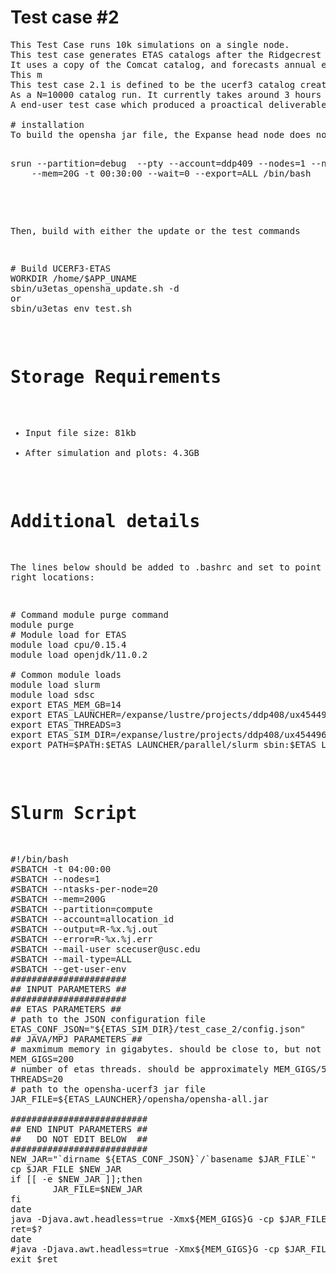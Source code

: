 # Test case #2
<pre>
This Test Case runs 10k simulations on a single node. 
This test case generates ETAS catalogs after the Ridgecrest M7.1.
It uses a copy of the Comcat catalog, and forecasts annual earthquake forecasts for the next 10 years.
This m
This test case 2.1 is defined to be the ucerf3 catalog creation, but not the plotting, because the plotting stages depend on the performance of external systems, specifically a data server at USC.
As a N=10000 catalog run. It currently takes around 3 hours to run on one Expanse CPU nodes, using 20 Threads and 10Gb per thread RAM. 
A end-user test case which produced a proactical deliverable, will add the plotting stage. This requires the opensha.org server operating during the test. Ifthe plotting script is invoked and all plots will be generated in a 'plots' folder.

# installation
To build the opensha jar file, the Expanse head node does not allow enough memory to build this jar. To build it before running the simulations, you can request an interactive node and build it on the node before you run the simulations

<pre>
srun --partition=debug  --pty --account=ddp409 --nodes=1 --ntasks-per-node=4 \
    --mem=20G -t 00:30:00 --wait=0 --export=ALL /bin/bash

</pre>
Then, build with either the update or the test commands
<pre>
# Build UCERF3-ETAS
WORKDIR /home/$APP_UNAME
sbin/u3etas_opensha_update.sh -d
or
sbin/u3etas_env_test.sh
</pre>
# Storage Requirements

* Input file size: 81kb
* After simulation and plots: 4.3GB

# Additional details

The lines below should be added to .bashrc and set to point to the right locations:

<pre>
# Command module purge command
module purge
# Module load for ETAS
module load cpu/0.15.4
module load openjdk/11.0.2

# Common module loads
module load slurm
module load sdsc
export ETAS_MEM_GB=14
export ETAS_LAUNCHER=/expanse/lustre/projects/ddp408/ux454496/ucerf3_etas_use_cases/ucerf3-etas-launcher
export ETAS_THREADS=3
export ETAS_SIM_DIR=/expanse/lustre/projects/ddp408/ux454496/ucerf3_etas_use_cases
export PATH=$PATH:$ETAS_LAUNCHER/parallel/slurm_sbin:$ETAS_LAUNCHER/sbin/
</pre>


# Slurm Script
<pre>
#!/bin/bash
#SBATCH -t 04:00:00
#SBATCH --nodes=1
#SBATCH --ntasks-per-node=20
#SBATCH --mem=200G
#SBATCH --partition=compute
#SBATCH --account=allocation_id
#SBATCH --output=R-%x.%j.out
#SBATCH --error=R-%x.%j.err
#SBATCH --mail-user scecuser@usc.edu
#SBATCH --mail-type=ALL
#SBATCH --get-user-env
######################
## INPUT PARAMETERS ##
######################
## ETAS PARAMETERS ##
# path to the JSON configuration file
ETAS_CONF_JSON="${ETAS_SIM_DIR}/test_case_2/config.json"
## JAVA/MPJ PARAMETERS ##
# maxmimum memory in gigabytes. should be close to, but not over, total memory available
MEM_GIGS=200
# number of etas threads. should be approximately MEM_GIGS/5, and no more than the total number of threads available
THREADS=20
# path to the opensha-ucerf3 jar file
JAR_FILE=${ETAS_LAUNCHER}/opensha/opensha-all.jar

##########################
## END INPUT PARAMETERS ##
##   DO NOT EDIT BELOW  ##
##########################
NEW_JAR="`dirname ${ETAS_CONF_JSON}`/`basename $JAR_FILE`"
cp $JAR_FILE $NEW_JAR
if [[ -e $NEW_JAR ]];then
        JAR_FILE=$NEW_JAR
fi
date
java -Djava.awt.headless=true -Xmx${MEM_GIGS}G -cp $JAR_FILE scratch.UCERF3.erf.ETAS.launcher.ETAS_Launcher --threads $THREADS $ETAS_CONF_JSON
ret=$?
date
#java -Djava.awt.headless=true -Xmx${MEM_GIGS}G -cp $JAR_FILE scratch.UCERF3.erf.ETAS.analysis.SimulationMarkdownGenerator --threads $THREADS $ETAS_CONF_JSON
exit $ret
</pre>
